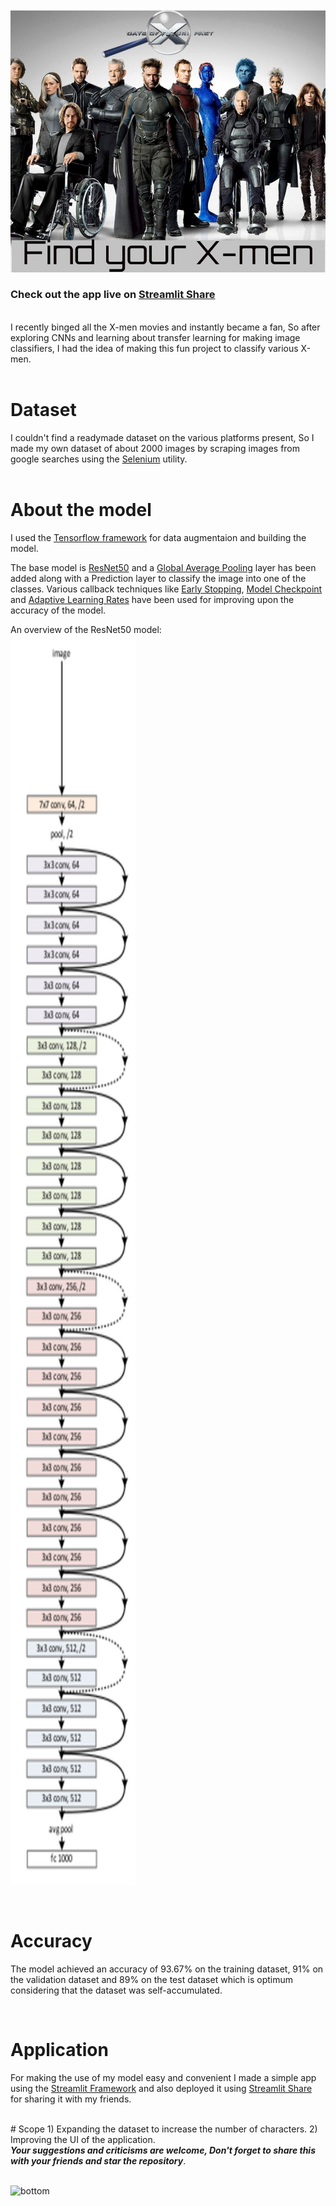 ![Icon](/icon.png)
</br>

### Check out the app live on [Streamlit Share](https://share.streamlit.io/pranjal198/x-men-classifier/main/app.py)

</br>
I recently binged all the X-men movies and instantly became a fan, So after exploring CNNs and learning about transfer learning for making image classifiers, I had the idea of making this fun project to classify various X-men.
</br>
</br>

# Dataset

I couldn't find a readymade dataset on the various platforms present, So I made my own dataset of about 2000 images by scraping images from google searches using the [Selenium](https://www.selenium.dev/) utility.
</br>
</br>

# About the model
I used the [Tensorflow framework](https://www.tensorflow.org/) for data augmentaion and building the model.

The base model is [ResNet50](https://keras.io/api/applications/resnet/) and a [Global Average Pooling](https://www.tensorflow.org/api_docs/python/tf/keras/layers/GlobalAveragePooling2D) layer has been added along with a Prediction layer to classify the image into one of the classes. Various callback techniques like [Early Stopping](https://www.tensorflow.org/api_docs/python/tf/keras/callbacks/EarlyStopping), [Model Checkpoint](https://keras.io/api/callbacks/model_checkpoint/) and [Adaptive Learning Rates](https://towardsdatascience.com/learning-rate-schedules-and-adaptive-learning-rate-methods-for-deep-learning-2c8f433990d1) have been used for improving upon the accuracy of the model. 

An overview of the ResNet50 model:
</br>
<img src="data-original.png" width="200" height="2000">

</br>

# Accuracy

The model achieved an accuracy of 93.67% on the training dataset, 91% on the validation dataset and 89% on the test dataset which is optimum considering that the dataset was self-accumulated.

</br>

# Application

For making the use of my model easy and convenient I made a simple app using the [Streamlit Framework](https://streamlit.io/) and also deployed it using [Streamlit Share](https://share.streamlit.io/) for sharing it with my friends.

</br>
# Scope
1) Expanding the dataset to increase the number of characters.
2) Improving the UI of the application.

</br>
<strong><em>Your suggestions and criticisms are welcome, Don't forget to share this with your friends and star the repository</em></strong>.

</br>
</br>

![bottom](/bottom.jpg)


